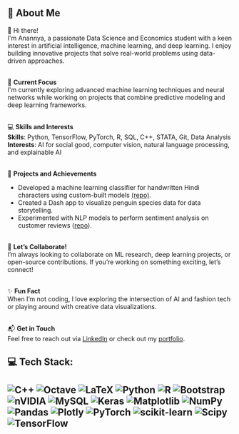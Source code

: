 ## 🌷 About Me

👋 Hi there!<br>
I'm Anannya, a passionate Data Science and Economics student with a keen interest in artificial intelligence, machine learning, and deep learning. I enjoy building innovative projects that solve real-world problems using data-driven approaches.<br><br>

🌟 **Current Focus**<br>
I'm currently exploring advanced machine learning techniques and neural networks while working on projects that combine predictive modeling and deep learning frameworks.<br><br>

💻 **Skills and Interests**<br>
**Skills**: Python, TensorFlow, PyTorch, R, SQL, C++, STATA, Git, Data Analysis<br>
**Interests**: AI for social good, computer vision, natural language processing, and explainable AI<br><br>

🚀 **Projects and Achievements**<br>
- Developed a machine learning classifier for handwritten Hindi characters using custom-built models [(repo)](https://github.com/anannyaumesh/HindiOCR-CNN.git).<br>
- Created a Dash app to visualize penguin species data for data storytelling.<br>
- Experimented with NLP models to perform sentiment analysis on customer reviews ([repo](#)).<br><br>

🤝 **Let’s Collaborate!**<br>
I’m always looking to collaborate on ML research, deep learning projects, or open-source contributions. If you’re working on something exciting, let’s connect!<br><br>

✨ **Fun Fact**<br>
When I’m not coding, I love exploring the intersection of AI and fashion tech or playing around with creative data visualizations.<br><br>

📬 **Get in Touch**<br>
Feel free to reach out via [LinkedIn](https://www.linkedin.com/in/anannya-umesh-42a523248/) or check out my [portfolio](#).

## 💻 Tech Stack:
![C++](https://img.shields.io/badge/c++-%2300599C.svg?style=for-the-badge&logo=c%2B%2B&logoColor=white) ![Octave](https://img.shields.io/badge/OCTAVE-darkblue?style=for-the-badge&logo=octave&logoColor=fcd683) ![LaTeX](https://img.shields.io/badge/latex-%23008080.svg?style=for-the-badge&logo=latex&logoColor=white) ![Python](https://img.shields.io/badge/python-3670A0?style=for-the-badge&logo=python&logoColor=ffdd54) ![R](https://img.shields.io/badge/r-%23276DC3.svg?style=for-the-badge&logo=r&logoColor=white) ![Bootstrap](https://img.shields.io/badge/bootstrap-%238511FA.svg?style=for-the-badge&logo=bootstrap&logoColor=white) ![nVIDIA](https://img.shields.io/badge/cuda-000000.svg?style=for-the-badge&logo=nVIDIA&logoColor=green) ![MySQL](https://img.shields.io/badge/mysql-4479A1.svg?style=for-the-badge&logo=mysql&logoColor=white) ![Keras](https://img.shields.io/badge/Keras-%23D00000.svg?style=for-the-badge&logo=Keras&logoColor=white) ![Matplotlib](https://img.shields.io/badge/Matplotlib-%23ffffff.svg?style=for-the-badge&logo=Matplotlib&logoColor=black) ![NumPy](https://img.shields.io/badge/numpy-%23013243.svg?style=for-the-badge&logo=numpy&logoColor=white) ![Pandas](https://img.shields.io/badge/pandas-%23150458.svg?style=for-the-badge&logo=pandas&logoColor=white) ![Plotly](https://img.shields.io/badge/Plotly-%233F4F75.svg?style=for-the-badge&logo=plotly&logoColor=white) ![PyTorch](https://img.shields.io/badge/PyTorch-%23EE4C2C.svg?style=for-the-badge&logo=PyTorch&logoColor=white) ![scikit-learn](https://img.shields.io/badge/scikit--learn-%23F7931E.svg?style=for-the-badge&logo=scikit-learn&logoColor=white) ![Scipy](https://img.shields.io/badge/SciPy-%230C55A5.svg?style=for-the-badge&logo=scipy&logoColor=%white) ![TensorFlow](https://img.shields.io/badge/TensorFlow-%23FF6F00.svg?style=for-the-badge&logo=TensorFlow&logoColor=white) 
---



